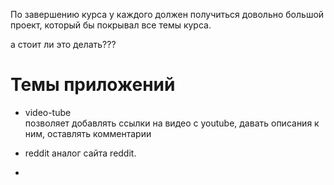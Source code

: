 По завершению курса у каждого должен получиться довольно
большой проект, который бы покрывал все темы курса.

а стоит ли это делать???

# Темы приложений
 - video-tube  
позволяет добавлять ссылки на видео с youtube, давать описания к ним,
оставлять комментарии  

 - reddit
аналог сайта reddit.  

 - 